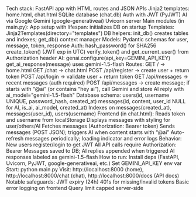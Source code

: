 Tech stack:
FastAPI app with HTML routes and JSON APIs
Jinja2 templates: home.html, chat.html
SQLite database (chat.db)
Auth with JWT (PyJWT)
AI via Google Gemini (google-generativeai)
Uvicorn server
Main modules (in main.py):
App setup with lifespan: initializes DB on startup
Templates: Jinja2Templates(directory="templates")
DB helpers: init_db() creates tables and indexes; get_db() context manager
Models: Pydantic schemas for user, message, token, response
Auth:
hash_password() for SHA256
create_token() (JWT exp in UTC)
verify_token() and get_current_user() from Authorization header
AI:
genai.configure(api_key=GEMINI_API_KEY)
get_ai_response(message) uses gemini-1.5-flash
Routes:
GET / → home.html
GET /chat → chat.html
POST /api/register → create user + return token
POST /api/login → validate user + return token
GET /api/messages → recent messages (auth required)
POST /api/messages → create message; if starts with “@ai” (or contains “hey ai”), call Gemini and store AI reply with ai_model="gemini-1.5-flash"
Database schema:
users(id, username UNIQUE, password_hash, created_at)
messages(id, content, user_id NULL for AI, is_ai, ai_model, created_at)
Indexes on messages(created_at), messages(user_id), users(username)
Frontend (in chat.html):
Reads token and username from localStorage
Displays messages with styling for user/others/AI
Fetches messages (Authorization: Bearer token)
Sends messages (POST JSON); triggers AI when content starts with “@ai”
Auto-refresh messages periodically; loading indicator and error logs
Behavior:
New users register/login to get JWT
All API calls require Authorization: Bearer <token>
Messages saved to DB; AI replies appended when triggered
AI responses labeled as gemini-1.5-flash
How to run:
Install deps (FastAPI, Uvicorn, PyJWT, google-generativeai, etc.)
Set GEMINI_API_KEY env var
Start: python main.py
Visit: http://localhost:8000 (home), http://localhost:8000/chat (chat), http://localhost:8000/docs (API docs)
Notable safeguards:
JWT expiry (24h)
401s for missing/invalid tokens
Basic error logging on frontend
Query limit capped server-side
